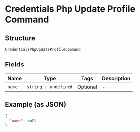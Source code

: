 
# Credentials Php Update Profile Command

## Structure

`CredentialsPhpUpdateProfileCommand`

## Fields

| Name | Type | Tags | Description |
|  --- | --- | --- | --- |
| `name` | `string \| undefined` | Optional | - |

## Example (as JSON)

```json
{
  "name": null
}
```

